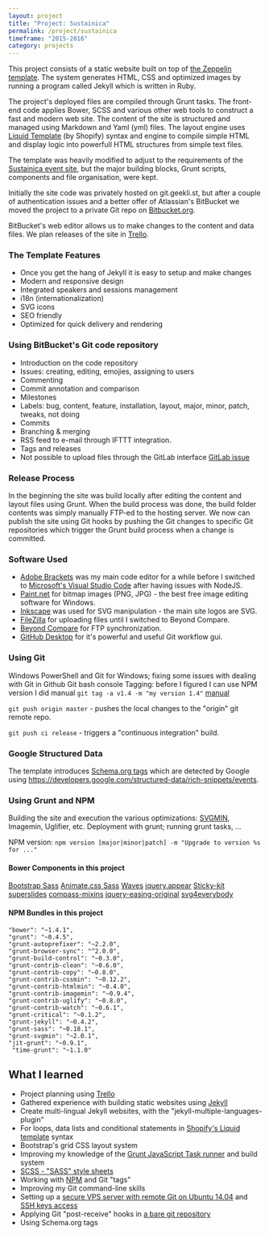 ```yaml
---
layout: project
title: "Project: Sustainica"
permalink: /project/sustainica
timeframe: "2015-2016"
category: projects
---
```


This project consists of a static website built on top of [the Zeppelin template](https://github.com/gdg-x/zeppelin). The system generates HTML, CSS and optimized images by running a program called Jekyll which is written in Ruby.

The project's deployed files are compiled through Grunt tasks. The front-end code applies Bower, SCSS and various other web tools to construct a fast and modern web site. The content of the site is structured and managed using Markdown and Yaml (yml) files. The layout engine uses [Liquid Template](http://liquidmarkup.org/) (by Shopify) syntax and engine to compile simple HTML and display logic into powerfull HTML structures from simple text files.

The template was heavily modified to adjust to the requirements of the [Sustainica event site](http://www.sustainica.org), but the major building blocks, Grunt scripts, components and file organisation, were kept.

Initially the site code was privately hosted on git.geekli.st, but after a couple of authentication issues and a better offer of Atlassian's BitBucket we moved the project to a private Git repo on [Bitbucket.org](http://www.bitbucket.org).

BitBucket's web editor allows us to make changes to the content and data files. We plan releases of the site in [Trello](http://www.trello.com).

### The Template Features

- Once you get the hang of Jekyll it is easy to setup and make changes
- Modern and responsive design
- Integrated speakers and sessions management
- i18n (internationalization)
- SVG icons
- SEO friendly
- Optimized for quick delivery and rendering

### Using BitBucket's Git code repository

- Introduction on the code repository
- Issues: creating, editing, emojies, assigning to users
- Commenting
- Commit annotation and comparison
- Milestones
- Labels: bug, content, feature, installation, layout, major, minor, patch, tweaks, not doing
- Commits
- Branching & merging
- RSS feed to e-mail through IFTTT integration.
- Tags and releases
- Not possible to upload files through the GitLab interface [GitLab issue](http://feedback.gitlab.com/forums/176466-general/suggestions/5867835-allow-file-upload-to-repositories-from-the-web-int)

### Release Process

In the beginning the site was build locally after editing the content and layout files using Grunt. When the build process was done, the build folder contents was simply manually FTP-ed to the hosting server. We now can publish the site using Git hooks by pushing the Git changes to specific Git repositories which trigger the Grunt build process when a change is committed.

### Software Used

- [Adobe Brackets](http://brackets.io/) was my main code editor for a while before I switched to [Microsoft's Visual Studio Code](https://code.visualstudio.com/) after having issues with NodeJS.
- [Paint.net](http://www.getpaint.net/) for bitmap images (PNG, JPG) - the best free image editing software for Windows.
- [Inkscape](https://inkscape.org/en/) was used for SVG manipulation - the main site logos are SVG.
- [FileZilla](https://filezilla-project.org/) for uploading files until I switched to Beyond Compare.
- [Beyond Compare](http://www.scootersoftware.com/) for FTP synchronization.
- [GitHub Desktop](https://desktop.github.com/) for it's powerful and useful Git workflow gui.

### Using Git

Windows PowerShell and Git for Windows; fixing some issues with dealing with Git in Github Git bash console
Tagging: before I figured I can use NPM version I did manual ``git tag -a v1.4 -m "my version 1.4"`` [manual](https://git-scm.com/book/en/v2/Git-Basics-Tagging)

``git push origin master`` - pushes the local changes to the "origin" git remote repo.

``git push ci release`` - triggers a "continuous integration" build.

### Google Structured Data

The template introduces [Schema.org tags](http://schema.org/docs/gs.html) which are detected by Google using <https://developers.google.com/structured-data/rich-snippets/events>.

### Using Grunt and NPM

Building the site and execution the various optimizations: [SVGMIN](https://github.com/sindresorhus/grunt-svgmin), Imagemin, Uglifier, etc.
Deployment with grunt; running grunt tasks, ...

NPM version: ``npm version [major|minor|patch] -m "Upgrade to version %s for ..."``

#### Bower Components in this project

[Bootstrap Sass](https://github.com/twbs/bootstrap-sass)
[Animate.css Sass](https://github.com/tgdev/animate-sass)
[Waves](https://github.com/publicis-indonesia/Waves)
[jquery.appear](https://github.com/bas2k/jquery.appear)
[Sticky-kit](https://github.com/leafo/sticky-kit)
[superslides](https://github.com/nicinabox/superslides)
[compass-mixins](https://github.com/Igosuki/compass-mixins)
[jquery-easing-original](https://libraries.io/bower/jquery-easing-original)
[svg4everybody](https://github.com/jonathantneal/svg4everybody)

#### NPM Bundles in this project

```
"bower": "~1.4.1",
"grunt": "~0.4.5",
"grunt-autoprefixer": "~2.2.0",
"grunt-browser-sync": "^2.0.0",
"grunt-build-control": "~0.3.0",
"grunt-contrib-clean": "~0.6.0",
"grunt-contrib-copy": "~0.8.0",
"grunt-contrib-cssmin": "~0.12.2",
"grunt-contrib-htmlmin": "~0.4.0",
"grunt-contrib-imagemin": "~0.9.4",
"grunt-contrib-uglify": "~0.8.0",
"grunt-contrib-watch": "~0.6.1",
"grunt-critical": "~0.1.2",
"grunt-jekyll": "~0.4.2",
"grunt-sass": "~0.18.1",
"grunt-svgmin": "~2.0.1",
"jit-grunt": "~0.9.1",
 "time-grunt": "~1.1.0"
```

## What I learned

- Project planning using [Trello](https://trello.com/johanbove/recommend)
- Gathered experience with building static websites using [Jekyll](https://jekyllrb.com/)
- Create multi-lingual Jekyll websites, with the "jekyll-multiple-languages-plugin"
- For loops, data lists and conditional statements in [Shopify's Liquid template](https://github.com/Shopify/liquid/wiki/Liquid-for-Designers) syntax
- Bootstrap's grid CSS layout system
- Improving my knowledge of the [Grunt JavaScript Task runner](http://gruntjs.com/) and build system
- [SCSS - "SASS" style sheets](http://sass-lang.com/)
- Working with [NPM](https://docs.npmjs.com/cli/version) and Git "tags"
- Improving my Git command-line skills
- Setting up a [secure VPS server with remote Git on Ubuntu 14.04](https://www.digitalocean.com/community/tutorials/how-to-install-git-on-ubuntu-14-04) and [SSH keys access](https://confluence.atlassian.com/bitbucket/set-up-ssh-for-git-728138079.html)
- Applying Git "post-receive" hooks in [a bare git repository](https://www.digitalocean.com/community/tutorials/how-to-set-up-automatic-deployment-with-git-with-a-vps)
- Using Schema.org tags
